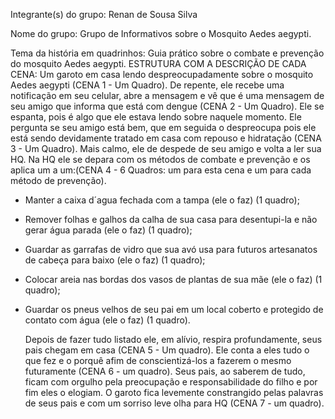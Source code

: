 Integrante(s) do grupo: Renan de Sousa Silva

Nome do grupo: Grupo de Informativos sobre o Mosquito Aedes aegypti.

Tema da história em quadrinhos: Guia prático sobre o combate e prevenção do mosquito Aedes aegypti.
  ESTRUTURA COM A DESCRIÇÃO DE CADA CENA:
  Um garoto em casa lendo despreocupadamente sobre o mosquito Aedes aegypti (CENA 1 - Um Quadro). 
  De repente, ele  recebe uma notificação em seu celular, abre a mensagem e vê que é uma mensagem de seu amigo que informa que está com dengue (CENA 2 - Um Quadro). 
  Ele se espanta, pois é algo que ele estava lendo sobre naquele momento. Ele pergunta se seu amigo está bem, que em seguida o despreocupa pois ele está sendo devidamente tratado em casa com repouso e hidratação (CENA 3 - Um Quadro). 
  Mais calmo, ele de despede de seu amigo e volta a ler sua HQ. Na HQ ele se depara com os métodos de combate e prevenção e os aplica um a um:(CENA 4 - 6 Quadros: um para esta cena e um para cada método de prevenção).
- Manter a caixa d´agua fechada com a tampa (ele o faz) (1 quadro);

- Remover folhas e galhos da calha de sua casa para desentupi-la e não gerar água parada (ele o faz) (1 quadro);

- Guardar as garrafas de vidro que sua avó usa para futuros artesanatos de cabeça para baixo (ele o faz) (1 quadro); 

- Colocar areia nas bordas dos vasos de plantas de sua mãe (ele o faz) (1 quadro);

- Guardar os pneus velhos de seu pai em um local coberto e protegido de contato com água (ele o faz) (1 quadro).
  
  Depois de fazer tudo listado ele, em alívio, respira profundamente, seus pais chegam em casa (CENA 5 - Um quadro).
  Ele conta a eles tudo o que fez e o porquê afim de conscientizá-los a fazerem o mesmo futuramente (CENA 6 - um quadro).
  Seus pais, ao saberem de tudo, ficam com orgulho pela preocupação e responsabilidade do filho e por fim eles o elogiam. O garoto fica levemente constrangido pelas palavras de seus pais e com um sorriso leve olha para HQ (CENA 7 - um quadro).
